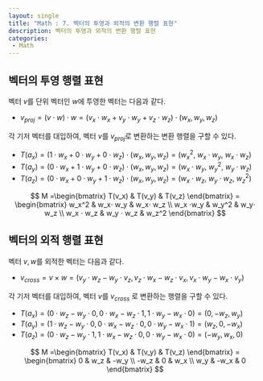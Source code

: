 ```yaml
---
layout: single
title: "Math : 7. 벡터의 투영과 외적의 변환 행렬 표현"
description: 벡터의 투영과 외적의 변환 행렬 표현
categories:
 - Math
---
```


## 벡터의 투영 행렬 표현

벡터 $v$를 단위 벡터인 $w$에 투영한 벡터는 다음과 같다.

- $v_{proj}=(v⋅w)⋅w=(v_x⋅w_x+v_y⋅w_y+v_z⋅w_z)⋅(w_x,w_y,w_z)$

각 기저 벡터를 대입하여, 벡터 $v$를 $v_{proj}$로 변환하는 변환 행렬을 구할 수 있다.

- $T(a_x)=(1⋅w_x+0⋅w_y+0⋅w_z)⋅(w_x,w_y,w_z)=(w_x^2,\ w_x⋅w_y,\ w_x⋅w_z)$
- $T(a_y)=(0⋅w_x+1⋅w_y+0⋅w_z)⋅(w_x,w_y,w_z)=(w_x⋅w_y,\ w_y^2,\ w_y⋅w_z)$
- $T(a_z)=(0⋅w_x+0⋅w_y+1⋅w_z)⋅(w_x,w_y,w_z)=(w_x⋅w_z,\ w_y⋅w_z,\ w_z^2)$

$$
M =\begin{bmatrix} T(v_x) & T(v_y) & T(v_z) \end{bmatrix} = \begin{bmatrix} w_x^2 & w_x⋅ w_y & w_x⋅ w_z \\ w_x ⋅w_y & w_y^2 & w_y⋅ w_z \\ w_x ⋅ w_z & w_y ⋅ w_z & w_z^2 \end{bmatrix}
$$

## 벡터의 외적 행렬 표현

벡터 $v,w$를 외적한 벡터는 다음과 같다.

- $v_{cross}=v \times w=(v_y⋅w_z-w_y⋅v_z, v_z⋅w_x-w_z⋅v_x, v_x⋅w_y-w_x⋅v_y)$

각 기저 벡터를 대입하여, 벡터 $v$를 $v_{cross}$ 로 변환하는 행렬을 구할 수 있다.

- $T(a_x)=(0⋅w_z-w_y⋅0, 0⋅w_x-w_z⋅1, 1⋅w_y-w_x⋅0)=(0, -w_z, w_y)$
- $T(a_y)=(1⋅w_z-w_y⋅0, 0⋅w_x-w_z⋅0, 0⋅w_y-w_x⋅1)=(w_z, 0, -w_x)$
- $T(a_z)=(0⋅w_z-w_y⋅1, 1⋅w_x-w_z⋅0, 0⋅w_y-w_x⋅0)=(-w_y, w_x, 0)$

$$
M =\begin{bmatrix} T(v_x) & T(v_y) & T(v_z) \end{bmatrix} = \begin{bmatrix} 0 & w_z & -w_y \\ -w_z & 0 & w_x \\ w_y & -w_x & 0 \end{bmatrix}
$$